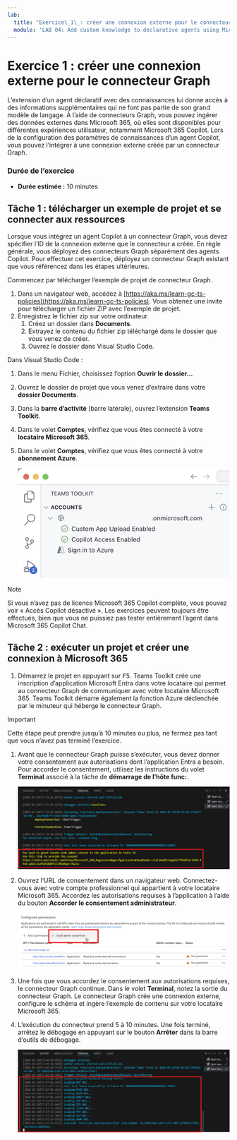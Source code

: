 ```yaml
---
lab:
  title: "Exercice\_1\_: créer une connexion externe pour le connecteur Graph"
  module: 'LAB 04: Add custom knowledge to declarative agents using Microsoft Graph connectors and Visual Studio Code'
---
```


# Exercice 1 : créer une connexion externe pour le connecteur Graph

L’extension d’un agent déclaratif avec des connaissances lui donne accès à des informations supplémentaires qui ne font pas partie de son grand modèle de langage. À l’aide de connecteurs Graph, vous pouvez ingérer des données externes dans Microsoft 365, où elles sont disponibles pour différentes expériences utilisateur, notamment Microsoft 365 Copilot. Lors de la configuration des paramètres de connaissances d’un agent Copilot, vous pouvez l’intégrer à une connexion externe créée par un connecteur Graph.

### Durée de l’exercice

- **Durée estimée :** 10 minutes

## Tâche 1 : télécharger un exemple de projet et se connecter aux ressources

Lorsque vous intégrez un agent Copilot à un connecteur Graph, vous devez spécifier l’ID de la connexion externe que le connecteur a créée. En règle générale, vous déployez des connecteurs Graph séparément des agents Copilot. Pour effectuer cet exercice, déployez un connecteur Graph existant que vous référencez dans les étapes ultérieures.

Commencez par télécharger l’exemple de projet de connecteur Graph.

1. Dans un navigateur web, accédez à [https://aka.ms/learn-gc-ts-policies](https://aka.ms/learn-gc-ts-policies). Vous obtenez une invite pour télécharger un fichier ZIP avec l’exemple de projet.
1. Enregistrez le fichier zip sur votre ordinateur.
    1. Créez un dossier dans **Documents**.
    1. Extrayez le contenu du fichier zip téléchargé dans le dossier que vous venez de créer.
    1. Ouvrez le dossier  dans Visual Studio Code.

Dans Visual Studio Code :

1. Dans le menu Fichier, choisissez l’option **Ouvrir le dossier…**
1. Ouvrez le dossier de projet que vous venez d’extraire dans votre **dossier Documents**.
1. Dans la **barre d’activité** (barre latérale), ouvrez l’extension **Teams Toolkit**.
1. Dans le volet **Comptes**, vérifiez que vous êtes connecté à votre **locataire Microsoft 365**.
1. Dans le volet **Comptes**, vérifiez que vous êtes connecté à votre **abonnement Azure**.

    ![Capture d’écran de Teams Toolkit montrant les comptes connectés.](../media/LAB_04/3-teams-toolkit-accounts.png)

> [!NOTE]
> Si vous n’avez pas de licence Microsoft 365 Copilot complète, vous pouvez voir « Accès Copilot désactivé ». Les exercices peuvent toujours être effectués, bien que vous ne puissiez pas tester entièrement l’agent dans Microsoft 365 Copilot Chat.

## Tâche 2 : exécuter un projet et créer une connexion à Microsoft 365

1. Démarrez le projet en appuyant sur <kbd>F5</kbd>. Teams Toolkit crée une inscription d’application Microsoft Entra dans votre locataire qui permet au connecteur Graph de communiquer avec votre locataire Microsoft 365. Teams Toolkit démarre également la fonction Azure déclenchée par le minuteur qui héberge le connecteur Graph.

> [!IMPORTANT]
> Cette étape peut prendre jusqu’à 10 minutes ou plus, ne fermez pas tant que vous n’avez pas terminé l’exercice.

1. Avant que le connecteur Graph puisse s’exécuter, vous devez donner votre consentement aux autorisations dont l’application Entra a besoin. Pour accorder le consentement, utilisez les instructions du volet **Terminal** associé à la tâche de **démarrage de l’hôte func:**.

    ![Capture d’écran de Visual Studio Code montrant le message de consentement des autorisations.](../media/LAB_04/3-consent-message.png)

1. Ouvrez l’URL de consentement dans un navigateur web. Connectez-vous avec votre compte professionnel qui appartient à votre locataire Microsoft 365. Accordez les autorisations requises à l’application à l’aide du bouton **Accorder le consentement administrateur**.

    ![Capture d’écran du portail Microsoft Entra ID dans lequel un utilisateur peut accorder son consentement.](../media/LAB_04/3-consent-microsoft-entra-id.png)

1. Une fois que vous accordez le consentement aux autorisations requises, le connecteur Graph continue. Dans le volet **Terminal**, notez la sortie du connecteur Graph. Le connecteur Graph crée une connexion externe, configure le schéma et ingère l’exemple de contenu sur votre locataire Microsoft 365.
1. L’exécution du connecteur prend 5 à 10 minutes. Une fois terminé, arrêtez le débogage en appuyant sur le bouton **Arrêter** dans la barre d’outils de débogage.

    ![Capture d’écran du terminal Visual Studio Code avec sortie du connecteur Graph.](../media/LAB_04/3-connector-done.png)

